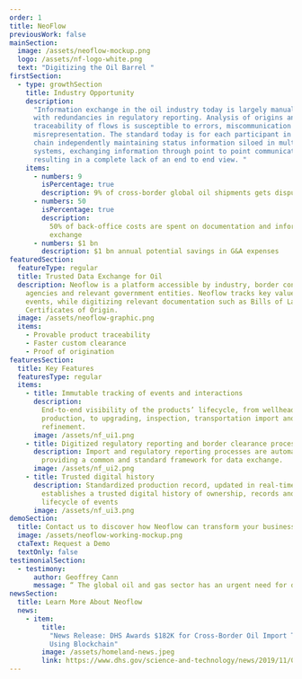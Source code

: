 ```yaml
---
order: 1
title: NeoFlow
previousWork: false
mainSection:
  image: /assets/neoflow-mockup.png
  logo: /assets/nf-logo-white.png
  text: "Digitizing the Oil Barrel "
firstSection:
  - type: growthSection
    title: Industry Opportunity
    description:
      "Information exchange in the oil industry today is largely manual,
      with redundancies in regulatory reporting. Analysis of origins and
      traceability of flows is susceptible to errors, miscommunication and
      misrepresentation. The standard today is for each participant in the value
      chain independently maintaining status information siloed in multiple
      systems, exchanging information through point to point communications,
      resulting in a complete lack of an end to end view. "
    items:
      - numbers: 9
        isPercentage: true
        description: 9% of cross-border global oil shipments gets disputed
      - numbers: 50
        isPercentage: true
        description:
          50% of back-office costs are spent on documentation and information
          exchange
      - numbers: $1 bn
        description: $1 bn annual potential savings in G&A expenses
featuredSection:
  featureType: regular
  title: Trusted Data Exchange for Oil
  description: Neoflow is a platform accessible by industry, border control
    agencies and relevant government entities. Neoflow tracks key value chain
    events, while digitizing relevant documentation such as Bills of Lading and
    Certificates of Origin.
  image: /assets/neoflow-graphic.png
  items:
    - Provable product traceability
    - Faster custom clearance
    - Proof of origination
featuresSection:
  title: Key Features
  featuresType: regular
  items:
    - title: Immutable tracking of events and interactions
      description:
        End-to-end visibility of the products’ lifecycle, from wellhead
        production, to upgrading, inspection, transportation import and
        refinement.
      image: /assets/nf_ui1.png
    - title: Digitized regulatory reporting and border clearance process
      description: Import and regulatory reporting processes are automated, by
        providing a common and standard framework for data exchange.
      image: /assets/nf_ui2.png
    - title: Trusted digital history
      description: Standardized production record, updated in real-time that
        establishes a trusted digital history of ownership, records and
        lifecycle of events
      image: /assets/nf_ui3.png
demoSection:
  title: Contact us to discover how Neoflow can transform your business
  image: /assets/neoflow-working-mockup.png
  ctaText: Request a Demo
  textOnly: false
testimonialSection:
  - testimony:
      author: Geoffrey Cann
      message: “ The global oil and gas sector has an urgent need for digital transformation and interconnectedness. Mavennet is making big strides in digitizing energy, by connecting the entire value chain through an unparalleled solution that provides history that can be trusted, from the well to the pump. Neoflow is a fundamental step in transitioning towards a more responsive, collaborative and secure oil and gas industry. ”
newsSection:
  title: Learn More About Neoflow
  news:
    - item:
        title:
          "News Release: DHS Awards $182K for Cross-Border Oil Import Tracking
          Using Blockchain"
        image: /assets/homeland-news.jpeg
        link: https://www.dhs.gov/science-and-technology/news/2019/11/06/news-release-dhs-awards-182k-cross-border-oil-import-tracking
---
```

